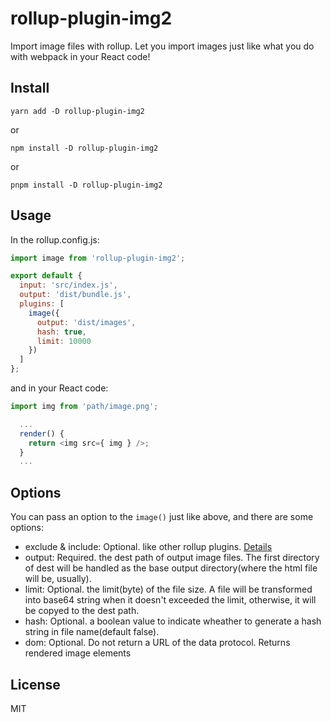 # rollup-plugin-img2

Import image files with rollup. Let you import images just like what you do with webpack in your React code!

## Install

    yarn add -D rollup-plugin-img2

or

    npm install -D rollup-plugin-img2

or

    pnpm install -D rollup-plugin-img2

## Usage

In the rollup.config.js:

```JavaScript
import image from 'rollup-plugin-img2';

export default {
  input: 'src/index.js',
  output: 'dist/bundle.js',
  plugins: [
    image({
      output: 'dist/images',
      hash: true,
      limit: 10000
    })
  ]
};
```

and in your React code:

```JavaScript
import img from 'path/image.png';

  ...
  render() {
    return <img src={ img } />;
  }
  ...
```

## Options

You can pass an option to the `image()` just like above, and there are some options:

- exclude & include: Optional. like other rollup plugins. [Details](https://github.com/rollup/rollup/wiki/Plugins)
- output: Required. the dest path of output image files. The first directory of dest will be handled as the base output directory(where the html file will be, usually).
- limit: Optional. the limit(byte) of the file size. A file will be transformed into base64 string when it doesn't exceeded the limit, otherwise, it will be copyed to the dest path.
- hash: Optional. a boolean value to indicate wheather to generate a hash string in file name(default false).
- dom: Optional. Do not return a URL of the data protocol. Returns rendered image elements

## License

MIT
